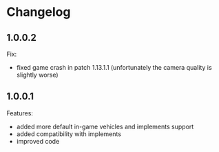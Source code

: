 # Changelog

## 1.0.0.2

Fix:

- fixed game crash in patch 1.13.1.1 (unfortunately the camera quality is slightly worse)

## 1.0.0.1

Features:

- added more default in-game vehicles and implements support
- added compatibility with implements
- improved code